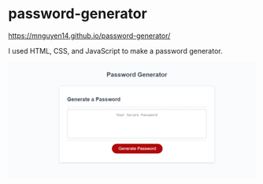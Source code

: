# password-generator

https://mnguyen14.github.io/password-generator/

I used HTML, CSS, and JavaScript to make a password generator.

![alt text](/assets/websitedemo.png)
